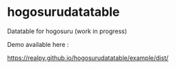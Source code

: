 # hogosurudatatable

Datatable for hogosuru (work in progress)  

Demo available here : 

https://realpy.github.io/hogosurudatatable/example/dist/
